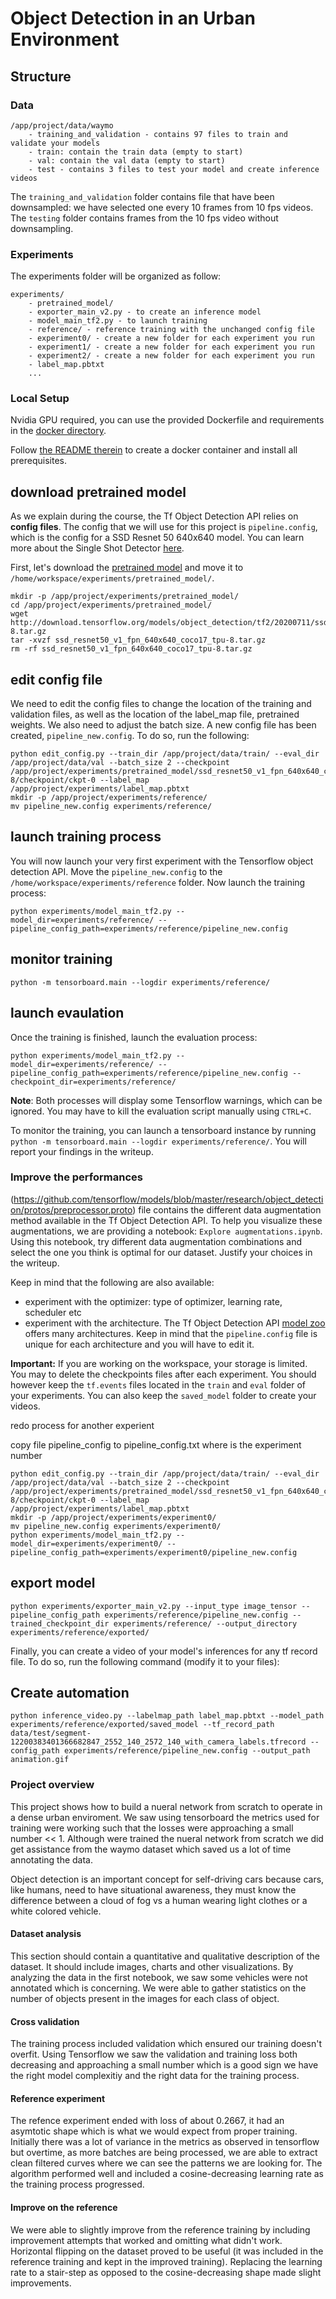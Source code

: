 # Object Detection in an Urban Environment

## Structure

### Data
```
/app/project/data/waymo
    - training_and_validation - contains 97 files to train and validate your models
    - train: contain the train data (empty to start)
    - val: contain the val data (empty to start)
    - test - contains 3 files to test your model and create inference videos
```

The `training_and_validation` folder contains file that have been downsampled: we have selected one every 10 frames from 10 fps videos. The `testing` folder contains frames from the 10 fps video without downsampling.

### Experiments
The experiments folder will be organized as follow:
```
experiments/
    - pretrained_model/
    - exporter_main_v2.py - to create an inference model
    - model_main_tf2.py - to launch training
    - reference/ - reference training with the unchanged config file
    - experiment0/ - create a new folder for each experiment you run
    - experiment1/ - create a new folder for each experiment you run
    - experiment2/ - create a new folder for each experiment you run
    - label_map.pbtxt
    ...
```

### Local Setup

Nvidia GPU required, you can use the provided Dockerfile and requirements in the [docker directory](./docker).

Follow [the README therein](./docker/README.md) to create a docker container and install all prerequisites.


## download pretrained model
As we explain during the course, the Tf Object Detection API relies on **config files**. The config that we will use for this project is `pipeline.config`, which is the config for a SSD Resnet 50 640x640 model. You can learn more about the Single Shot Detector [here](https://arxiv.org/pdf/1512.02325.pdf).

First, let's download the [pretrained model](http://download.tensorflow.org/models/object_detection/tf2/20200711/ssd_resnet50_v1_fpn_640x640_coco17_tpu-8.tar.gz) and move it to `/home/workspace/experiments/pretrained_model/`.
```
mkdir -p /app/project/experiments/pretrained_model/
cd /app/project/experiments/pretrained_model/
wget http://download.tensorflow.org/models/object_detection/tf2/20200711/ssd_resnet50_v1_fpn_640x640_coco17_tpu-8.tar.gz
tar -xvzf ssd_resnet50_v1_fpn_640x640_coco17_tpu-8.tar.gz
rm -rf ssd_resnet50_v1_fpn_640x640_coco17_tpu-8.tar.gz 
```

## edit config file
We need to edit the config files to change the location of the training and validation files, as well as the location of the label_map file, pretrained weights. We also need to adjust the batch size. A new config file has been created, `pipeline_new.config`. To do so, run the following:
```
python edit_config.py --train_dir /app/project/data/train/ --eval_dir /app/project/data/val --batch_size 2 --checkpoint /app/project/experiments/pretrained_model/ssd_resnet50_v1_fpn_640x640_coco17_tpu-8/checkpoint/ckpt-0 --label_map /app/project/experiments/label_map.pbtxt
mkdir -p /app/project/experiments/reference/
mv pipeline_new.config experiments/reference/
```

## launch training process
You will now launch your very first experiment with the Tensorflow object detection API. Move the `pipeline_new.config` to the `/home/workspace/experiments/reference` folder. Now launch the training process:
```
python experiments/model_main_tf2.py --model_dir=experiments/reference/ --pipeline_config_path=experiments/reference/pipeline_new.config
```

## monitor training 
```
python -m tensorboard.main --logdir experiments/reference/
```
## launch evaulation
Once the training is finished, launch the evaluation process:
```
python experiments/model_main_tf2.py --model_dir=experiments/reference/ --pipeline_config_path=experiments/reference/pipeline_new.config --checkpoint_dir=experiments/reference/
```

**Note**: Both processes will display some Tensorflow warnings, which can be ignored. You may have to kill the evaluation script manually using
`CTRL+C`.

To monitor the training, you can launch a tensorboard instance by running `python -m tensorboard.main --logdir experiments/reference/`. You will report your findings in the writeup.

### Improve the performances

(https://github.com/tensorflow/models/blob/master/research/object_detection/protos/preprocessor.proto) file contains the different data augmentation method available in the Tf Object Detection API. To help you visualize these augmentations, we are providing a notebook: `Explore augmentations.ipynb`. Using this notebook, try different data augmentation combinations and select the one you think is optimal for our dataset. Justify your choices in the writeup.

Keep in mind that the following are also available:
* experiment with the optimizer: type of optimizer, learning rate, scheduler etc
* experiment with the architecture. The Tf Object Detection API [model zoo](https://github.com/tensorflow/models/blob/master/research/object_detection/g3doc/tf2_detection_zoo.md) offers many architectures. Keep in mind that the `pipeline.config` file is unique for each architecture and you will have to edit it.

**Important:** If you are working on the workspace, your storage is limited. You may to delete the checkpoints files after each experiment. You should however keep the `tf.events` files located in the `train` and `eval` folder of your experiments. You can also keep the `saved_model` folder to create your videos.

redo process for another experient

copy file pipeline<x>_config to pipeline_config.txt where <x> is the experiment number
```
python edit_config.py --train_dir /app/project/data/train/ --eval_dir /app/project/data/val --batch_size 2 --checkpoint /app/project/experiments/pretrained_model/ssd_resnet50_v1_fpn_640x640_coco17_tpu-8/checkpoint/ckpt-0 --label_map /app/project/experiments/label_map.pbtxt
mkdir -p /app/project/experiments/experiment0/
mv pipeline_new.config experiments/experiment0/
python experiments/model_main_tf2.py --model_dir=experiments/experiment0/ --pipeline_config_path=experiments/experiment0/pipeline_new.config
```

## export model
```
python experiments/exporter_main_v2.py --input_type image_tensor --pipeline_config_path experiments/reference/pipeline_new.config --trained_checkpoint_dir experiments/reference/ --output_directory experiments/reference/exported/
```

Finally, you can create a video of your model's inferences for any tf record file. To do so, run the following command (modify it to your files):


## Create automation
```
python inference_video.py --labelmap_path label_map.pbtxt --model_path experiments/reference/exported/saved_model --tf_record_path data/test/segment-12200383401366682847_2552_140_2572_140_with_camera_labels.tfrecord --config_path experiments/reference/pipeline_new.config --output_path animation.gif
```

### Project overview
This project shows how to build a nueral network from scratch to operate in a dense urban enviroment. We saw using tensorboard the metrics used for training were working such that the losses were approaching a small number << 1. Although were trained the nueral network from scratch we did get assistance from the waymo dataset which saved us a lot of time annotating the data.

Object detection is an important concept for self-driving cars because cars, like humans, need to have situational awareness, they must know the difference between a cloud of fog vs a human wearing light clothes or a white colored vehicle.


#### Dataset analysis
This section should contain a quantitative and qualitative description of the dataset. It should include images, charts and other visualizations.
By analyzing the data in the first notebook, we saw some vehicles were not annotated which is concerning. We were able to gather statistics on the number of objects present in the images for each class of object.

#### Cross validation
The training process included validation which ensured our training doesn't overfit. Using Tensorflow we saw the validation and training loss both decreasing and approaching a small number which is a good sign we have the right model complexitiy and the right data for the training process.

#### Reference experiment
The refence experiment ended with loss of about 0.2667, it had an asymtotic shape which is what we would expect from proper training. Initially there was a lot of variance in the metrics as observed in tensorflow but overtime, as more batches are being processed, we are able to extract clean filtered curves where we can see the patterns we are looking for. The algorithm performed well and included a cosine-decreasing learning rate as the training process progressed.

#### Improve on the reference
We were able to slightly improve from the reference training by including improvement attempts that worked and omitting what didn't work. Horizontal flipping on the dataset proved to be useful (it was included in the reference training and kept in the improved training). Replacing the learning rate to a stair-step as opposed to the cosine-decreasing shape made slight improvements.








   
